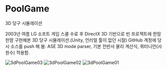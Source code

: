 # PoolGame
3D 당구 시뮬레이션

2003년 여름 LG 소프트 게임 스쿨 수료 후 DirectX 3D 기반으로 빈 프로젝트에 한땀 한땀 구현해본 3D 당구 시뮬레이션.(Unity, 언리얼 툴이 없던 시절)
GitHub 계정에 당시 소스를 push 해 봄.
ASE 3D mode parser, 기본 전반사 물리 계산식, 쿼터니언(사원수) 적용함.

![3dPoolGame03](https://github.com/ykw007/PoolGame/assets/2923454/8667eba8-c4fa-484a-908c-cb3767d6bc88)
![3dPoolGame02](https://github.com/ykw007/PoolGame/assets/2923454/287ed9f9-90a8-441e-89aa-81201d1762bf)
![3dPoolGame01](https://github.com/ykw007/PoolGame/assets/2923454/7740b3ce-5027-4c22-a4c0-5c82cddb7c37)

